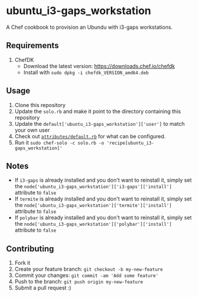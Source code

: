 # ubuntu_i3-gaps_workstation

A Chef cookbook to provision an Ubundu with i3-gaps workstations.

## Requirements

1. ChefDK
    * Download the latest version: https://downloads.chef.io/chefdk
    * Install with `sudo dpkg -i chefdk_VERSION_amd64.deb`

## Usage

1. Clone this repository
2. Update the `solo.rb` and make it point to the directory containing this repository
3. Update the `default['ubuntu_i3-gaps_workstation']['user']` to match your own user
4. Check out [`attributes/default.rb`](attributes/default.rb) for what can be configured.
5. Run it `sudo chef-solo -c solo.rb -o 'recipe[ubuntu_i3-gaps_workstation]'`

## Notes
- If `i3-gaps` is already installed and you don't want to reinstall it, simply set the `node['ubuntu_i3-gaps_workstation']['i3-gaps']['install']` attribute to `false`
- If `termite` is already installed and you don't want to reinstall it, simply set the `node['ubuntu_i3-gaps_workstation']['termite']['install']` attribute to `false`
- If `polybar` is already installed and you don't want to reinstall it, simply set the `node['ubuntu_i3-gaps_workstation']['polybar']['install']` attribute to `false`

## Contributing

1. Fork it
2. Create your feature branch: `git checkout -b my-new-feature`
3. Commit your changes: `git commit -am 'Add some feature'`
4. Push to the branch: `git push origin my-new-feature`
5. Submit a pull request :)

